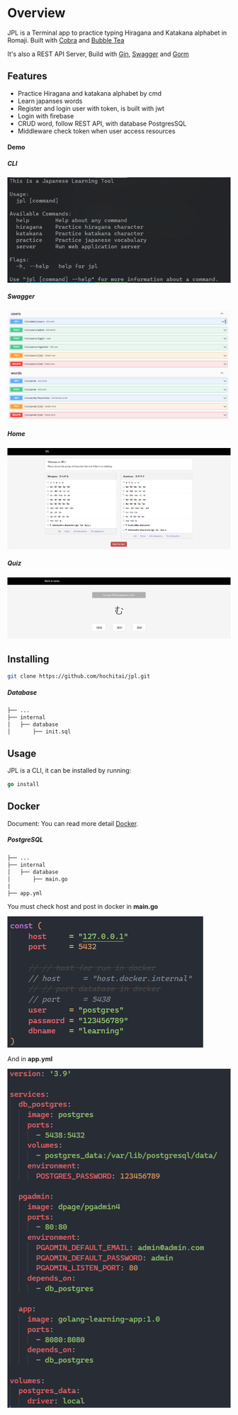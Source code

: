 # Overview

JPL is a Terminal app to practice typing Hiragana and Katakana alphabet in Romaji. Built with [Cobra](https://github.com/spf13/cobra) and [Bubble Tea](https://github.com/charmbracelet/bubbletea)

It's also a REST API Server, Build with [Gin](https://github.com/gin-gonic/gin), [Swagger](https://github.com/swaggo/swag) and [Gorm](https://github.com/go-gorm/gorm)

## Features

- Practice Hiragana and katakana alphabet by cmd
- Learn japanses words
- Register and login user with token, is built with jwt
- Login with firebase
- CRUD word, follow REST API, with database PostgresSQL
- Middleware check token when user access resources

#### Demo

##### CLI

![jpl cli](demo/cli.png)

##### Swagger

![swagger](demo/swagger.png)

##### Home

![swagger](demo/home.png)

##### Quiz

![swagger](demo/quiz.png)

## Installing

```bash
git clone https://github.com/hochitai/jpl.git
```

##### Database

    ├── ...
    ├── internal
    │   ├── database
    │       ├── init.sql

## Usage

JPL is a CLI, it can be installed by running:

```go
go install
```

## Docker

Document: You can read more detail [Docker](https://docs.docker.com/).

##### PostgreSQL

    ├── ...
    ├── internal
    │   ├── database
    │       ├── main.go
    |
    ├── app.yml

You must check host and post in docker in **main.go**

![database config in docker](/demo/docker-database.png)

And in **app.yml**

![database config in docker](/demo/docker-compose.png)
